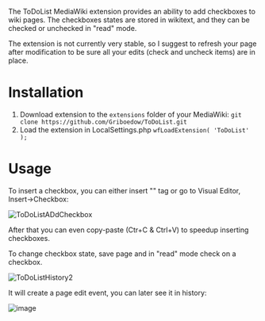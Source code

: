 The ToDoList MediaWiki extension provides an ability to add checkboxes to wiki pages. The checkboxes states are stored in wikitext, and they can be checked or unchecked in "read" mode.

The extension is not currently very stable, so I suggest to refresh your page after modification to be sure all your edits (check and uncheck items) are in place.

# Installation
1. Download extension to the ```extensions``` folder of your MediaWiki: ```git clone https://github.com/Griboedow/ToDoList.git```
2. Load the extension in LocalSettings.php ```wfLoadExtension( 'ToDoList' );```

# Usage 
To insert a checkbox, you can either insert "<todo/>" tag or go to Visual Editor, Insert->Checkbox:

![ToDoListADdCheckbox](https://github.com/user-attachments/assets/1d3e7a79-10d8-42c1-a723-aa2f656d5741)

After that you can even copy-paste (Ctr+C & Ctrl+V) to speedup inserting checkboxes. 

To change checkbox state, save page and in "read" mode check on a checkbox.

![ToDoListHistory2](https://github.com/user-attachments/assets/c0cd2a7b-c174-45d1-879d-7a77fd88e1a0)

It will create a page edit event, you can later see it in history:

![image](https://github.com/user-attachments/assets/158baf4f-ef73-4948-a9b0-c6dcb301c5d4)


